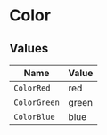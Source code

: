 # Color


## Values

| Name         | Value        |
| ------------ | ------------ |
| `ColorRed`   | red          |
| `ColorGreen` | green        |
| `ColorBlue`  | blue         |